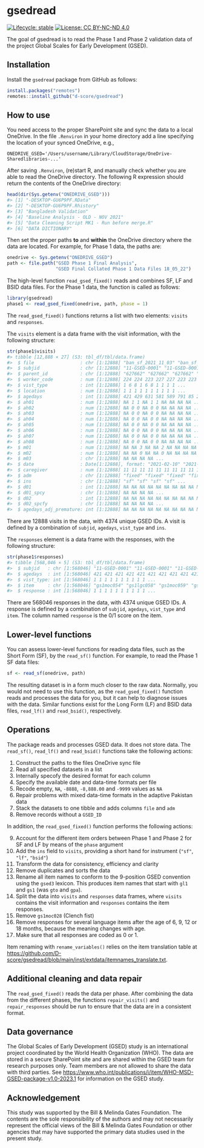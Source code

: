 
<!-- README.md is generated from README.Rmd. Please edit that file -->

# gsedread

<!-- badges: start -->

[![Lifecycle:
stable](https://img.shields.io/badge/lifecycle-stable-brightgreen.svg)](https://lifecycle.r-lib.org/articles/stages.html#stable)
[![License: CC BY-NC-ND
4.0](https://img.shields.io/badge/License-CC%20BY--NC--ND%204.0-lightgrey.svg)](https://creativecommons.org/licenses/by-nc-nd/4.0/)
<!-- badges: end -->

The goal of gsedread is to read the Phase 1 and Phase 2 validation data
of the project Global Scales for Early Development (GSED).

## Installation

Install the `gsedread` package from GitHub as follows:

``` r
install.packages("remotes")
remotes::install_github("d-score/gsedread")
```

## How to use

You need access to the proper SharePoint site and sync the data to a
local OneDrive. In the file `.Renviron` in your home directory add a
line specifying the location of your synced OneDrive, e.g.,

    ONEDRIVE_GSED='/Users/username/Library/CloudStorage/OneDrive-Sharedlibraries-...'

After saving `.Renviron`, (re)start R, and manually check whether you
are able to read the OneDrive directory. The following R expression
should return the contents of the OneDrive directory:

``` r
head(dir(Sys.getenv("ONEDRIVE_GSED")))
#> [1] "-DESKTOP-GU6P9PF.RData"                       
#> [2] "-DESKTOP-GU6P9PF.Rhistory"                    
#> [3] "Bangladesh Validation"                        
#> [4] "Baseline Analysis - OLD - NOV 2021"           
#> [5] "Data Cleaning Script MK1 - Run before merge.R"
#> [6] "DATA DICTIONARY"
```

Then set the proper paths **to** and **within** the OneDrive directory
where the data are located. For example, for Phase 1 data, the paths
are:

``` r
onedrive <- Sys.getenv("ONEDRIVE_GSED")
path <- file.path("GSED Phase 1 Final Analysis",
                  "GSED Final Collated Phase 1 Data Files 18_05_22")
```

The high-level function `read_gsed_fixed()` reads and combines SF, LF
and BSID data files. For the Phase 1 data, the function is called as
follows:

``` r
library(gsedread)
phase1 <- read_gsed_fixed(onedrive, path, phase = 1)
```

The `read_gsed_fixed()` functions returns a list with two elements:
`visits` and `responses`.

The `visits` element is a data frame with the visit information, with
the following structure:

``` r
str(phase1$visits)
#> tibble [12,888 × 27] (S3: tbl_df/tbl/data.frame)
#>  $ file                 : chr [1:12888] "ban_sf_2021_11_03" "ban_sf_2021_11_03" "ban_sf_2021_11_03" "ban_sf_2021_11_03" ...
#>  $ subjid               : chr [1:12888] "11-GSED-0001" "11-GSED-0001" "11-GSED-0001" "11-GSED-0002" ...
#>  $ parent_id            : chr [1:12888] "627662" "627662" "627662" "618677" ...
#>  $ worker_code          : num [1:12888] 224 224 223 227 227 223 223 225 228 226 ...
#>  $ vist_type            : int [1:12888] 1 6 8 1 6 8 1 1 1 1 ...
#>  $ location             : num [1:12888] 1 1 1 1 1 1 1 1 1 1 ...
#>  $ agedays              : int [1:12888] 421 429 631 581 589 791 85 245 516 176 ...
#>  $ ah01                 : num [1:12888] NA 1 1 NA 1 1 NA NA NA NA ...
#>  $ ah02                 : num [1:12888] NA 0 0 NA 0 0 NA NA NA NA ...
#>  $ ah03                 : num [1:12888] NA 0 0 NA 0 0 NA NA NA NA ...
#>  $ ah04                 : num [1:12888] NA 0 0 NA 0 0 NA NA NA NA ...
#>  $ ah05                 : num [1:12888] NA 0 0 NA 0 0 NA NA NA NA ...
#>  $ ah06                 : num [1:12888] NA 0 0 NA 0 0 NA NA NA NA ...
#>  $ ah07                 : num [1:12888] NA 0 0 NA 0 0 NA NA NA NA ...
#>  $ ah08                 : num [1:12888] NA 0 0 NA 0 0 NA NA NA NA ...
#>  $ m01                  : num [1:12888] NA NA 3 NA NA 2 NA NA NA NA ...
#>  $ m02                  : num [1:12888] NA NA 0 NA NA 0 NA NA NA NA ...
#>  $ m03                  : chr [1:12888] NA NA NA NA ...
#>  $ date                 : Date[1:12888], format: "2021-02-10" "2021-02-18" ...
#>  $ caregiver            : num [1:12888] 11 11 11 11 11 11 11 11 11 11 ...
#>  $ adm                  : chr [1:12888] "fixed" "fixed" "fixed" "fixed" ...
#>  $ ins                  : chr [1:12888] "sf" "sf" "sf" "sf" ...
#>  $ d01                  : int [1:12888] NA NA NA NA NA NA NA NA NA NA ...
#>  $ d01_spcy             : chr [1:12888] NA NA NA NA ...
#>  $ d02                  : int [1:12888] NA NA NA NA NA NA NA NA NA NA ...
#>  $ d02_spcfy            : chr [1:12888] NA NA NA NA ...
#>  $ agedays_adj_premature: int [1:12888] NA NA NA NA NA NA NA NA NA NA ...
```

There are 12888 visits in the data, with 4374 unique GSED IDs. A visit
is defined by a combination of `subjid`, `agedays`, `vist_type` and
`ins`.

The `responses` element is a data frame with the responses, with the
following structure:

``` r
str(phase1$responses)
#> tibble [568,046 × 5] (S3: tbl_df/tbl/data.frame)
#>  $ subjid   : chr [1:568046] "11-GSED-0001" "11-GSED-0001" "11-GSED-0001" "11-GSED-0001" ...
#>  $ agedays  : int [1:568046] 421 421 421 421 421 421 421 421 421 421 ...
#>  $ vist_type: int [1:568046] 1 1 1 1 1 1 1 1 1 1 ...
#>  $ item     : chr [1:568046] "gs1moc054" "gs1lgc058" "gs1moc059" "gs1moc064" ...
#>  $ response : int [1:568046] 1 1 1 1 1 1 1 1 1 1 ...
```

There are 568046 responses in the data, with 4374 unique GSED IDs. A
response is defined by a combination of `subjid`, `agedays`, `vist_type`
and `item`. The column named `response` is the 0/1 score on the item.

## Lower-level functions

You can assess lower-level functions for reading data files, such as the
Short Form (SF), by the `read_sf()` function. For example, to read the
Phase 1 SF data files:

``` r
sf <- read_sf(onedrive, path)
```

The resulting dataset is in a form much closer to the raw data.
Normally, you would not need to use this function, as the
`read_gsed_fixed()` function reads and processes the data for you, but
it can help to diagnose issues with the data. Similar functions exist
for the Long Form (LF) and BSID data files, `read_lf()` and
`read_bsid()`, respectively.

## Operations

The package reads and processes GSED data. It does not store data. The
`read_sf()`, `read_lf()` and `read_bsid()` functions take the following
actions:

1.  Construct the paths to the files OneDrive sync file
2.  Read all specified datasets in a list
3.  Internally specofy the desired format for each column
4.  Specify the available date and data-time formats per file
5.  Recode empty, `NA`, `-8888`, `-8,888.00` and `-9999` values as `NA`
6.  Repair problems with mixed data-time formats in the adaptive
    Pakistan data
7.  Stack the datasets to one tibble and adds columns `file` and `adm`
8.  Remove records without a `GSED_ID`

In addition, the `read_gsed_fixed()` function performs the following
actions:

9.  Account for the different item orders between Phase 1 and Phase 2
    for SF and LF by means of the `phase` argument
10. Add the `ins` field to `visits`, providing a short hand for
    instrument (`"sf"`, `"lf"`, `"bsid"`)
11. Transform the data for consistency, efficiency and clarity
12. Remove duplicates and sorts the data
13. Rename all item names to conform to the 9-position GSED convention
    using the `gsed3` lexicon. This produces item names that start with
    `gl1` and `gs1` (was `gto` and `gpa`).
14. Split the data into `visits` and `responses` data frames, where
    `visits` contains the visit information and `responses` contains the
    item responses.
15. Remove `gs1moc028` (Clench fist)
16. Remove responses for several language items after the age of 6, 9,
    12 or 18 months, because the meaning changes with age.
17. Make sure that all responses are coded as 0 or 1.

Item renaming with `rename_variables()` relies on the item translation
table at
<https://github.com/D-score/gsedread/blob/main/inst/extdata/itemnames_translate.txt>.

## Additional cleaning and data repair

The `read_gsed_fixed()` reads the data per phase. After combining the
data from the different phases, the functions `repair_visits()` and
`repair_responses` should be run to ensure that the data are in a
consistent format.

## Data governance

The Global Scales of Early Development (GSED) study is an international
project coordinated by the World Health Organization (WHO). The data are
stored in a secure SharePoint site and are shared within the GSED team
for research purposes only. Team members are not allowed to share the
data with third parties. See
<https://www.who.int/publications/i/item/WHO-MSD-GSED-package-v1.0-2023.1>
for information on the GSED study.

## Acknowledgement

This study was supported by the Bill & Melinda Gates Foundation. The
contents are the sole responsibility of the authors and may not
necessarily represent the official views of the Bill & Melinda Gates
Foundation or other agencies that may have supported the primary data
studies used in the present study.
